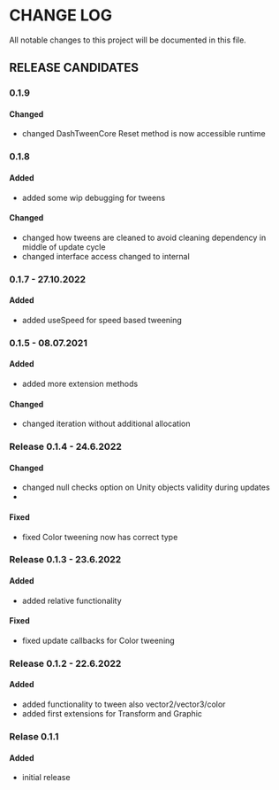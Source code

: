 # CHANGE LOG

All notable changes to this project will be documented in this file.

## RELEASE CANDIDATES

### 0.1.9

#### Changed

- changed DashTweenCore Reset method is now accessible runtime

### 0.1.8

#### Added

- added some wip debugging for tweens

#### Changed

- changed how tweens are cleaned to avoid cleaning dependency in middle of update cycle
- changed interface access changed to internal

### 0.1.7 - 27.10.2022

#### Added

- added useSpeed for speed based tweening

### 0.1.5 - 08.07.2021

#### Added
- added more extension methods

#### Changed
- changed iteration without additional allocation

### Release 0.1.4 - 24.6.2022

#### Changed

- changed null checks option on Unity objects validity during updates
-
#### Fixed

- fixed Color tweening now has correct type

### Release 0.1.3 - 23.6.2022

#### Added

- added relative functionality

#### Fixed

- fixed update callbacks for Color tweening

### Release 0.1.2 - 22.6.2022

#### Added

- added functionality to tween also vector2/vector3/color
- added first extensions for Transform and Graphic

### Relase 0.1.1

#### Added
- initial release
